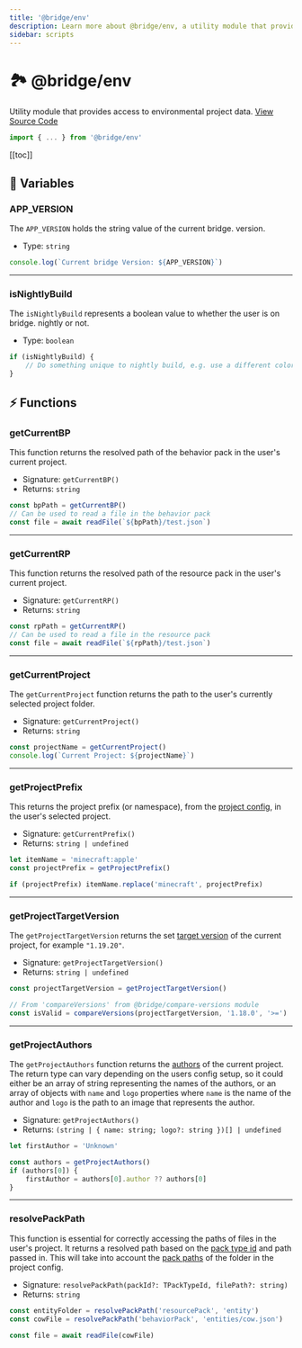 ```yaml
---
title: '@bridge/env'
description: Learn more about @bridge/env, a utility module that provides access to environmental project data.
sidebar: scripts
---
```


# 🏞️ @bridge/env

Utility module that provides access to environmental project data.
[View Source Code](https://github.com/bridge-core/editor/blob/main/src/components/Extensions/Scripts/Modules/env.ts)

```js
import { ... } from '@bridge/env'
```

[[toc]]

## 💼 Variables

### APP_VERSION

The `APP_VERSION` holds the string value of the current bridge. version.

-   Type: `string`

```js
console.log(`Current bridge Version: ${APP_VERSION}`)
```

---

### isNightlyBuild

The `isNightlyBuild` represents a boolean value to whether the user is on bridge. nightly or not.

-   Type: `boolean`

```js
if (isNightlyBuild) {
	// Do something unique to nightly build, e.g. use a different color scheme
}
```

## ⚡ Functions

### getCurrentBP

This function returns the resolved path of the behavior pack in the user's current project.

-   Signature: `getCurrentBP()`
-   Returns: `string`

```js
const bpPath = getCurrentBP()
// Can be used to read a file in the behavior pack
const file = await readFile(`${bpPath}/test.json`)
```

---

### getCurrentRP

This function returns the resolved path of the resource pack in the user's current project.

-   Signature: `getCurrentRP()`
-   Returns: `string`

```js
const rpPath = getCurrentRP()
// Can be used to read a file in the resource pack
const file = await readFile(`${rpPath}/test.json`)
```

---

### getCurrentProject

The `getCurrentProject` function returns the path to the user's currently selected project folder.

-   Signature: `getCurrentProject()`
-   Returns: `string`

```js
const projectName = getCurrentProject()
console.log(`Current Project: ${projectName}`)
```

---

### getProjectPrefix

This returns the project prefix (or namespace), from the [project config](/guide/misc/project-config.html#namespace), in the user's selected project.

-   Signature: `getCurrentPrefix()`
-   Returns: `string | undefined`

```js
let itemName = 'minecraft:apple'
const projectPrefix = getProjectPrefix()

if (projectPrefix) itemName.replace('minecraft', projectPrefix)
```

---

### getProjectTargetVersion

The `getProjectTargetVersion` returns the set [target version](/guide/misc/project-config.html#targetversion) of the current project, for example `"1.19.20"`.

-   Signature: `getProjectTargetVersion()`
-   Returns: `string | undefined`

```js
const projectTargetVersion = getProjectTargetVersion()

// From 'compareVersions' from @bridge/compare-versions module
const isValid = compareVersions(projectTargetVersion, '1.18.0', '>=')
```

---

### getProjectAuthors

The `getProjectAuthors` function returns the [authors](/guide/misc/project-config.html#authors) of the current project. The return type can vary depending on the users config setup, so it could either be an array of string representing the names of the authors, or an array of objects with `name` and `logo` properties where `name` is the name of the author and `logo` is the path to an image that represents the author.

-   Signature: `getProjectAuthors()`
-   Returns: `(string | { name: string; logo?: string })[] | undefined`

```js
let firstAuthor = 'Unknown'

const authors = getProjectAuthors()
if (authors[0]) {
	firstAuthor = authors[0].author ?? authors[0]
}
```

---

### resolvePackPath

This function is essential for correctly accessing the paths of files in the user's project. It returns a resolved path based on the [pack type id](/extensions/misc/pack-types) and path passed in. This will take into account the [pack paths](/guide/misc/project-config.html#packs) of the folder in the project config.

-   Signature: `resolvePackPath(packId?: TPackTypeId, filePath?: string)`
-   Returns: `string`

```js
const entityFolder = resolvePackPath('resourcePack', 'entity')
const cowFile = resolvePackPath('behaviorPack', 'entities/cow.json')

const file = await readFile(cowFile)
```
